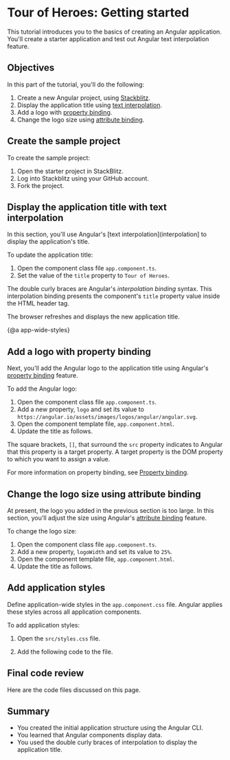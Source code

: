 # Tour of Heroes: Getting started

This tutorial introduces you to the basics of creating an Angular application. You'll create a starter application and test out Angular text interpolation feature.

## Objectives

In this part of the tutorial, you'll do the following:

1. Create a new Angular project, using [Stackblitz][stackblitz].
1. Display the application title using [text interpolation](guide/interpolation).
1. Add a logo with [property binding](guide/property-binding).
1. Change the logo size using [attribute binding](guide/attribute-binding).

<!-- <div class="alert is-helpful">

  For the sample application that this page describes, see the <live-example></live-example>.

</div> -->

## Create the sample project

To create the sample project:

1. Open the <live-example name="toh-pt0" noDownload>starter project</live-example>  in StackBlitz.
1. Log into Stackblitz using your GitHub account.
1. Fork the project.

## Display the application title with text interpolation

In this section, you'll use Angular's [text interpolation](interpolation] to display the application's title.

To update the application title:

1. Open the component class file `app.component.ts`.
1. Set the value of the `title` property to `Tour of Heroes`.

<code-example path="toh-pt0/src/app/app.component.1.ts" header="app.component.ts" region="text-interpolation"></code-example>

The double curly braces are Angular's *interpolation binding* syntax.
This interpolation binding presents the component's `title` property value
inside the HTML header tag.

The browser refreshes and displays the new application title.

{@a app-wide-styles}

## Add a logo with property binding

Next, you'll add the Angular logo to the application title using Angular's [property binding](guide/property-binding) feature.

To add the Angular logo:

1. Open the component class file `app.component.ts`.
1. Add a new property, `logo` and set its value to `https://angular.io/assets/images/logos/angular/angular.svg`.
   <code-example path="toh-pt0/src/app/app.component.1.ts" header="app.component.ts" region="property-binding"></code-example>
1. Open the component template file, `app.component.html`.
1. Update the title as follows.
   <code-example path="toh-pt0/src/app/app.component.1.html" header="app.component.html"></code-example>

The square brackets, `[]`, that surround the `src` property indicates to Angular that this property is a target property. A target property is the DOM property to which you want to assign a value.

For more information on property binding, see [Property binding](guide/property-binding).

## Change the logo size using attribute binding

At present, the logo you added in the previous section is too large. In this section, you'll adjust the size using Angular's [attribute binding](guide/attribute-binding) feature.

To change the logo size:

1. Open the component class file `app.component.ts`.
1. Add a new property, `logoWidth` and set its value to `25%`.
   <code-example path="toh-pt0/src/app/app.component.1.ts" header="app.component.ts" region="attribute-binding"></code-example>
1. Open the component template file, `app.component.html`.
1. Update the title as follows.
   <code-example path="toh-pt0/src/app/app.component.2.html" header="app.component.html"></code-example>

## Add application styles

Define application-wide styles in the `app.component.css` file.
Angular applies these styles across all application components.

To add application styles:

1. Open the `src/styles.css` file.
1. Add the following code to the file.

   <code-example path="toh-pt0/src/styles.1.css" header="src/styles.css (excerpt)">
   </code-example>

## Final code review

Here are the code files discussed on this page.

<code-tabs>

  <code-pane header="src/app/app.component.ts" path="toh-pt0/src/app/app.component.ts">
  </code-pane>

  <code-pane header="src/app/app.component.html" path="toh-pt0/src/app/app.component.html">
  </code-pane>

  <code-pane
    header="src/styles.css (excerpt)"
    path="toh-pt0/src/styles.1.css">
  </code-pane>
</code-tabs>

## Summary

* You created the initial application structure using the Angular CLI.
* You learned that Angular components display data.
* You used the double curly braces of interpolation to display the application title.

[stackblitz]: https://stackblitz.com/
[text-interpolation]: guide/interpolation
